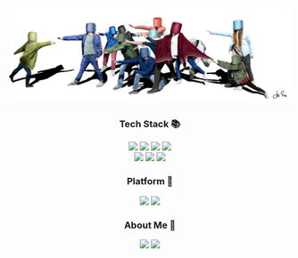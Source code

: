 <h1><img src="./asa.jpg" alt="Drawing" /></h1>

<div align='center'>
  <h3>Tech Stack 📚</h3> 
  <img src="https://img.shields.io/badge/HTML5-E34F26?style=flat-square&logo=html5&logoColor=white"/>
  <img src="https://img.shields.io/badge/CSS3-1572B6?style=flat-square&logo=CSS3&logoColor=white"/> 
  <img src="https://img.shields.io/badge/JavaScript-F7DF1E?style=flat-square&logo=JavaScript&logoColor=white"/>
  <img src="https://img.shields.io/badge/pm2-2B037A?style=flat-square&logo=pm2&logoColor=white"/> <br />
  <img src="https://img.shields.io/badge/Node.js-339933?style=flat-square&logo=nodejs&logoColor=white"/>
  <img src="https://img.shields.io/badge/C++-00599C?style=flat-square&logo=c++&logoColor=white"/>
    <img src="https://img.shields.io/badge/C-A8B9CC?style=flat-square&logoColor=white"/>
</div>

<div align='center'>
  <h3>Platform 🤖</h3>
  <img src="https://img.shields.io/badge/slack-4A154B?style=flat-square&logo=slack&logoColor=white"/>
  <img src="https://img.shields.io/badge/jira-0052CC?style=flat-square&logo=jira&logoColor=white"/>
</div>

<div align='center'>
  <h3>About Me 👋</h3>
  <img src="https://img.shields.io/badge/Blog-CC0000?style=flat-square&logo=jekyll&logoColor=white"/>
  <a href="https://www.instagram.com/jiidraws/"><img src="https://img.shields.io/badge/Drawing-E4405F?style=flat-square&logo=instagram&logoColor=white"/></a>
</div>
